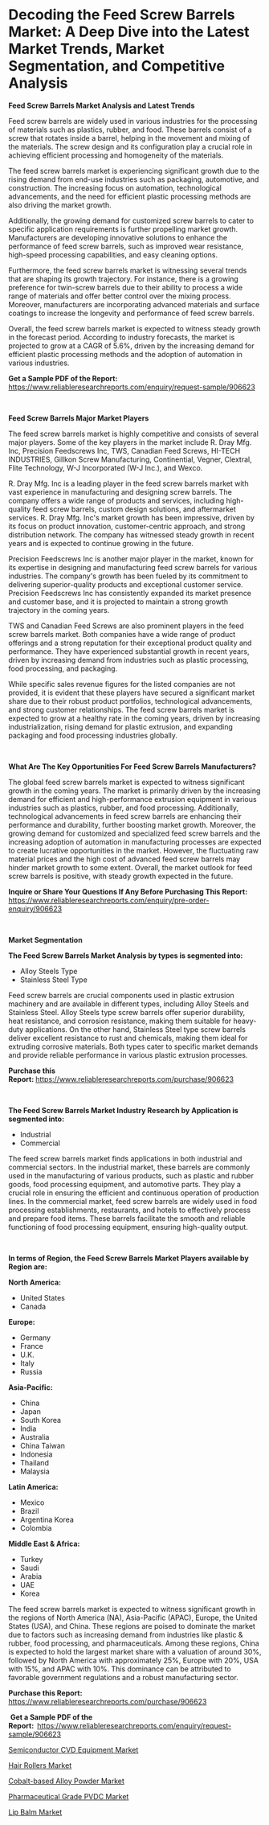 <p><h1>Decoding the Feed Screw Barrels Market: A Deep Dive into the Latest Market Trends, Market Segmentation, and Competitive Analysis</h1></p><p><strong>Feed Screw Barrels Market Analysis and Latest Trends</strong></p>
<p><p>Feed screw barrels are widely used in various industries for the processing of materials such as plastics, rubber, and food. These barrels consist of a screw that rotates inside a barrel, helping in the movement and mixing of the materials. The screw design and its configuration play a crucial role in achieving efficient processing and homogeneity of the materials.</p><p>The feed screw barrels market is experiencing significant growth due to the rising demand from end-use industries such as packaging, automotive, and construction. The increasing focus on automation, technological advancements, and the need for efficient plastic processing methods are also driving the market growth.</p><p>Additionally, the growing demand for customized screw barrels to cater to specific application requirements is further propelling market growth. Manufacturers are developing innovative solutions to enhance the performance of feed screw barrels, such as improved wear resistance, high-speed processing capabilities, and easy cleaning options.</p><p>Furthermore, the feed screw barrels market is witnessing several trends that are shaping its growth trajectory. For instance, there is a growing preference for twin-screw barrels due to their ability to process a wide range of materials and offer better control over the mixing process. Moreover, manufacturers are incorporating advanced materials and surface coatings to increase the longevity and performance of feed screw barrels.</p><p>Overall, the feed screw barrels market is expected to witness steady growth in the forecast period. According to industry forecasts, the market is projected to grow at a CAGR of 5.6%, driven by the increasing demand for efficient plastic processing methods and the adoption of automation in various industries.</p></p>
<p><strong>Get a Sample PDF of the Report:&nbsp;</strong> <a href="https://www.reliableresearchreports.com/enquiry/request-sample/906623">https://www.reliableresearchreports.com/enquiry/request-sample/906623</a></p>
<p>&nbsp;</p>
<p><strong>Feed Screw Barrels Major Market Players</strong></p>
<p><p>The feed screw barrels market is highly competitive and consists of several major players. Some of the key players in the market include R. Dray Mfg. Inc, Precision Feedscrews Inc, TWS, Canadian Feed Screws, HI-TECH INDUSTRIES, Gillkon Screw Manufacturing, Continential, Vegner, Clextral, Flite Technology, W-J Incorporated (W-J Inc.), and Wexco.</p><p>R. Dray Mfg. Inc is a leading player in the feed screw barrels market with vast experience in manufacturing and designing screw barrels. The company offers a wide range of products and services, including high-quality feed screw barrels, custom design solutions, and aftermarket services. R. Dray Mfg. Inc's market growth has been impressive, driven by its focus on product innovation, customer-centric approach, and strong distribution network. The company has witnessed steady growth in recent years and is expected to continue growing in the future.</p><p>Precision Feedscrews Inc is another major player in the market, known for its expertise in designing and manufacturing feed screw barrels for various industries. The company's growth has been fueled by its commitment to delivering superior-quality products and exceptional customer service. Precision Feedscrews Inc has consistently expanded its market presence and customer base, and it is projected to maintain a strong growth trajectory in the coming years.</p><p>TWS and Canadian Feed Screws are also prominent players in the feed screw barrels market. Both companies have a wide range of product offerings and a strong reputation for their exceptional product quality and performance. They have experienced substantial growth in recent years, driven by increasing demand from industries such as plastic processing, food processing, and packaging.</p><p>While specific sales revenue figures for the listed companies are not provided, it is evident that these players have secured a significant market share due to their robust product portfolios, technological advancements, and strong customer relationships. The feed screw barrels market is expected to grow at a healthy rate in the coming years, driven by increasing industrialization, rising demand for plastic extrusion, and expanding packaging and food processing industries globally.</p></p>
<p>&nbsp;</p>
<p><strong>What Are The Key Opportunities For Feed Screw Barrels Manufacturers?</strong></p>
<p><p>The global feed screw barrels market is expected to witness significant growth in the coming years. The market is primarily driven by the increasing demand for efficient and high-performance extrusion equipment in various industries such as plastics, rubber, and food processing. Additionally, technological advancements in feed screw barrels are enhancing their performance and durability, further boosting market growth. Moreover, the growing demand for customized and specialized feed screw barrels and the increasing adoption of automation in manufacturing processes are expected to create lucrative opportunities in the market. However, the fluctuating raw material prices and the high cost of advanced feed screw barrels may hinder market growth to some extent. Overall, the market outlook for feed screw barrels is positive, with steady growth expected in the future.</p></p>
<p><strong>Inquire or Share Your Questions If Any Before Purchasing This Report:</strong> <a href="https://www.reliableresearchreports.com/enquiry/pre-order-enquiry/906623">https://www.reliableresearchreports.com/enquiry/pre-order-enquiry/906623</a></p>
<p>&nbsp;</p>
<p><strong>Market Segmentation</strong></p>
<p><strong>The Feed Screw Barrels Market Analysis by types is segmented into:</strong></p>
<p><ul><li>Alloy Steels Type</li><li>Stainless Steel Type</li></ul></p>
<p><p>Feed screw barrels are crucial components used in plastic extrusion machinery and are available in different types, including Alloy Steels and Stainless Steel. Alloy Steels type screw barrels offer superior durability, heat resistance, and corrosion resistance, making them suitable for heavy-duty applications. On the other hand, Stainless Steel type screw barrels deliver excellent resistance to rust and chemicals, making them ideal for extruding corrosive materials. Both types cater to specific market demands and provide reliable performance in various plastic extrusion processes.</p></p>
<p><strong>Purchase this Report:&nbsp;</strong><a href="https://www.reliableresearchreports.com/purchase/906623">https://www.reliableresearchreports.com/purchase/906623</a></p>
<p>&nbsp;</p>
<p><strong>The Feed Screw Barrels Market Industry Research by Application is segmented into:</strong></p>
<p><ul><li>Industrial</li><li>Commercial</li></ul></p>
<p><p>The feed screw barrels market finds applications in both industrial and commercial sectors. In the industrial market, these barrels are commonly used in the manufacturing of various products, such as plastic and rubber goods, food processing equipment, and automotive parts. They play a crucial role in ensuring the efficient and continuous operation of production lines. In the commercial market, feed screw barrels are widely used in food processing establishments, restaurants, and hotels to effectively process and prepare food items. These barrels facilitate the smooth and reliable functioning of food processing equipment, ensuring high-quality output.</p></p>
<p>&nbsp;</p>
<p><strong>In terms of Region, the Feed Screw Barrels Market Players available by Region are:</strong></p>
<p>
    <p> <strong> North America: </strong>
        <ul>
            <li>United States</li>
            <li>Canada</li>
        </ul>
        </p> 
    <p> <strong> Europe: </strong>
        <ul>
            <li>Germany</li>
            <li>France</li>
            <li>U.K.</li>
            <li>Italy</li>
            <li>Russia</li>
        </ul>
        </p> 
    <p> <strong> Asia-Pacific: </strong>
        <ul>
            <li>China</li>
            <li>Japan</li>
            <li>South Korea</li>
            <li>India</li>
            <li>Australia</li>
            <li>China Taiwan</li>
            <li>Indonesia</li>
            <li>Thailand</li>
            <li>Malaysia</li>
        </ul>
        </p> 
    <p> <strong> Latin America: </strong>
        <ul>
            <li>Mexico</li>
            <li>Brazil</li>
            <li>Argentina Korea</li>
            <li>Colombia</li>
        </ul>
        </p> 
    <p> <strong> Middle East & Africa: </strong>
        <ul>
            <li>Turkey</li>
            <li>Saudi</li>
            <li>Arabia</li>
            <li>UAE</li>
            <li>Korea</li>
        </ul>
    </p>
    </p>
<p><p>The feed screw barrels market is expected to witness significant growth in the regions of North America (NA), Asia-Pacific (APAC), Europe, the United States (USA), and China. These regions are poised to dominate the market due to factors such as increasing demand from industries like plastic & rubber, food processing, and pharmaceuticals. Among these regions, China is expected to hold the largest market share with a valuation of around 30%, followed by North America with approximately 25%, Europe with 20%, USA with 15%, and APAC with 10%. This dominance can be attributed to favorable government regulations and a robust manufacturing sector.</p></p>
<p><strong>Purchase this Report: </strong><a href="https://www.reliableresearchreports.com/purchase/906623">https://www.reliableresearchreports.com/purchase/906623</a></p>
<p>&nbsp;<strong>Get a Sample PDF of the Report:&nbsp;&nbsp;</strong><a href="https://www.reliableresearchreports.com/enquiry/request-sample/906623">https://www.reliableresearchreports.com/enquiry/request-sample/906623</a></p>
<p><strong></strong></p>
<p><p><a href="https://medium.com/p/21243467ea06/edit">Semiconductor CVD Equipment Market</a></p><p><a href="https://medium.com/p/c4903ecf36be/edit">Hair Rollers Market</a></p><p><a href="https://github.com/yoshih12/Market-Research-Report-List-1/blob/main/cobalt-based-alloy-powder-market.md">Cobalt-based Alloy Powder Market</a></p><p><a href="https://github.com/guneycigdem35/Market-Research-Report-List-1/blob/main/pharmaceutical-grade-pvdc-market.md">Pharmaceutical Grade PVDC Market</a></p><p><a href="https://medium.com/p/116625d7aad0/edit">Lip Balm Market</a></p></p>